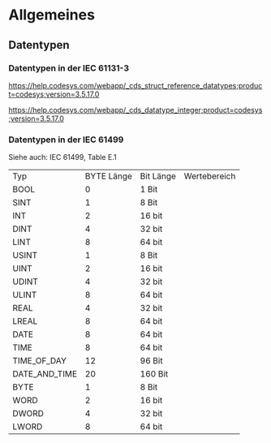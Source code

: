 # Allgemeines

## Datentypen

### Datentypen in der IEC 61131-3

https://help.codesys.com/webapp/_cds_struct_reference_datatypes;product=codesys;version=3.5.17.0

https://help.codesys.com/webapp/_cds_datatype_integer;product=codesys;version=3.5.17.0

### Datentypen in der IEC 61499

Siehe auch: IEC 61499, Table E.1

<table><tbody><tr><td>Typ</td><td>BYTE Länge</td><td>Bit Länge</td><td>Wertebereich</td></tr><tr><td>BOOL</td><td>0</td><td>1 Bit</td><td>&nbsp;</td></tr><tr><td>SINT</td><td>1</td><td>8 Bit</td><td>&nbsp;</td></tr><tr><td>INT</td><td>2</td><td>16 bit</td><td>&nbsp;</td></tr><tr><td>DINT</td><td>4</td><td>32 bit</td><td>&nbsp;</td></tr><tr><td>LINT</td><td>8</td><td>64 bit</td><td>&nbsp;</td></tr><tr><td>USINT</td><td>1</td><td>8 Bit</td><td>&nbsp;</td></tr><tr><td>UINT</td><td>2</td><td>16 bit</td><td>&nbsp;</td></tr><tr><td>UDINT</td><td>4</td><td>32 bit</td><td>&nbsp;</td></tr><tr><td>ULINT</td><td>8</td><td>64 bit</td><td>&nbsp;</td></tr><tr><td>REAL</td><td>4</td><td>32 bit</td><td>&nbsp;</td></tr><tr><td>LREAL</td><td>8</td><td>64 bit</td><td>&nbsp;</td></tr><tr><td>DATE</td><td>8</td><td>64 bit</td><td>&nbsp;</td></tr><tr><td>TIME</td><td>8</td><td>64 bit</td><td>&nbsp;</td></tr><tr><td>TIME_OF_DAY</td><td>12</td><td>96 Bit</td><td>&nbsp;</td></tr><tr><td>DATE_AND_TIME</td><td>20</td><td>160 Bit</td><td>&nbsp;</td></tr><tr><td>BYTE</td><td>1</td><td>8 Bit</td><td>&nbsp;</td></tr><tr><td>WORD</td><td>2</td><td>16 bit</td><td>&nbsp;</td></tr><tr><td>DWORD</td><td>4</td><td>32 bit</td><td>&nbsp;</td></tr><tr><td>LWORD</td><td>8</td><td>64 bit</td><td>&nbsp;</td></tr></tbody></table>
